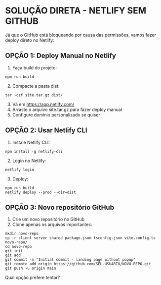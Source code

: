 # SOLUÇÃO DIRETA - NETLIFY SEM GITHUB

Já que o GitHub está bloqueando por causa das permissões, vamos fazer deploy direto no Netlify:

## OPÇÃO 1: Deploy Manual no Netlify

1. Faça build do projeto:
```
npm run build
```

2. Compacte a pasta dist:
```
tar -czf site.tar.gz dist/
```

3. Vá em https://app.netlify.com/
4. Arraste o arquivo site.tar.gz para fazer deploy manual
5. Configure domínio personalizado se quiser

## OPÇÃO 2: Usar Netlify CLI

1. Instale Netlify CLI:
```
npm install -g netlify-cli
```

2. Login no Netlify:
```
netlify login
```

3. Deploy:
```
npm run build
netlify deploy --prod --dir=dist
```

## OPÇÃO 3: Novo repositório GitHub

1. Crie um novo repositório no GitHub
2. Clone apenas os arquivos importantes:
```
mkdir novo-repo
cp -r client server shared package.json tsconfig.json vite.config.ts novo-repo/
cd novo-repo
git init
git add .
git commit -m "Initial commit - landing page without popup"
git remote add origin https://github.com/SEU-USUARIO/NOVO-REPO.git
git push -u origin main
```

Qual opção prefere tentar?